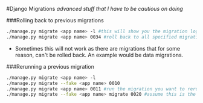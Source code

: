 #Django Migrations
<i>advanced stuff that I have to be cautious on doing</i>

###Rolling back to previous migrations
```bash
./manage.py migrate <app name> -l #this will show you the migration logs
./manage.py migrate <app name> 0034 #roll back to all specified migration
```
* Sometimes this will not work as there are migrations that for some reason, can't be rolled back. An example would be data migrations.

###Rerunning a previous migration
```bash
./manage.py migrate <app name> -l
./manage.py migrate --fake <app name> 0010
./manage.py migrate <app name> 0011 #run the migration you want to rerun
./manage.py migrate --fake <app name> migrate 0020 #assume this is the latest migration
```
